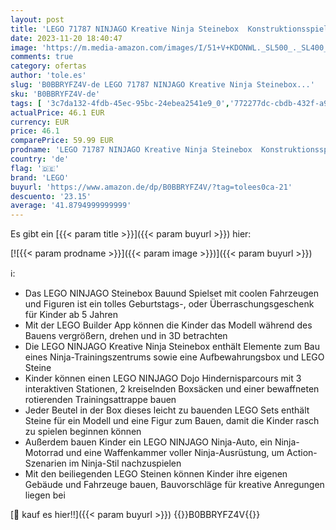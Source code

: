 ```yaml
---
layout: post
title: 'LEGO 71787 NINJAGO Kreative Ninja Steinebox  Konstruktionsspielzeug mit Auto und Motorrad-Spielzeug für Jungen und Mädchen  Trainings-Dojo  Aufbewahrungsbox und Mini-Figuren  für Kinder ab 5 Jahren'
date: 2023-11-20 18:40:47
image: 'https://m.media-amazon.com/images/I/51+V+KDONWL._SL500_._SL400_.jpg'
comments: true
category: ofertas
author: 'tole.es'
slug: 'B0BBRYFZ4V-de LEGO 71787 NINJAGO Kreative Ninja Steinebox...'
sku: 'B0BBRYFZ4V-de'
tags: [ '3c7da132-4fdb-45ec-95bc-24ebea2541e9_0','772277dc-cbdb-432f-a915-25a321e9ed8c_0','772277dc-cbdb-432f-a915-25a321e9ed8c_3901','772277dc-cbdb-432f-a915-25a321e9ed8c_4401','Arborist Merchandising Root','Bauspielzeug & Konstruktionsspielzeug','Bauspielzeugsets','Bereit für den Schulanfang','Best Selling','Custom Stores','LEGO','Lego Classic','Selektion1','Self Service','Special Features Stores','Spiele, Spielzeug und Sammlerstücke für große Kinder','Spielzeug','Stores','Xmas23 Most wanted Toys','e26659c6-d1cd-45cb-800b-2f9b432b8572_0','e26659c6-d1cd-45cb-800b-2f9b432b8572_5901','lego','​Bücher','🇩🇪', ]
actualPrice: 46.1 EUR
currency: EUR
price: 46.1
comparePrice: 59.99 EUR
prodname: 'LEGO 71787 NINJAGO Kreative Ninja Steinebox  Konstruktionsspielzeug mit Auto und Motorrad-Spielzeug für Jungen und Mädchen  Trainings-Dojo  Aufbewahrungsbox und Mini-Figuren  für Kinder ab 5 Jahren'
country: 'de'
flag: '🇩🇪'
brand: 'LEGO'
buyurl: 'https://www.amazon.de/dp/B0BBRYFZ4V/?tag=tolees0ca-21'
descuento: '23.15'
average: '41.8794999999999'
---
```


Es gibt ein [{{< param title >}}]({{< param buyurl >}}) hier:

[![{{< param prodname >}}]({{< param image >}})]({{< param buyurl >}})

ℹ️:

- Das LEGO NINJAGO Steinebox Bauund Spielset mit coolen Fahrzeugen und Figuren ist ein tolles Geburtstags-, oder Überraschungsgeschenk für Kinder ab 5 Jahren
- Mit der LEGO Builder App können die Kinder das Modell während des Bauens vergrößern, drehen und in 3D betrachten
- Die LEGO NINJAGO Kreative Ninja Steinebox enthält Elemente zum Bau eines Ninja-Trainingszentrums sowie eine Aufbewahrungsbox und LEGO Steine
- Kinder können einen LEGO NINJAGO Dojo Hindernisparcours mit 3 interaktiven Stationen, 2 kreiselnden Boxsäcken und einer bewaffneten rotierenden Trainingsattrappe bauen
- Jeder Beutel in der Box dieses leicht zu bauenden LEGO Sets enthält Steine für ein Modell und eine Figur zum Bauen, damit die Kinder rasch zu spielen beginnen können
- Außerdem bauen Kinder ein LEGO NINJAGO Ninja-Auto, ein Ninja-Motorrad und eine Waffenkammer voller Ninja-Ausrüstung, um Action-Szenarien im Ninja-Stil nachzuspielen
- Mit den beiliegenden LEGO Steinen können Kinder ihre eigenen Gebäude und Fahrzeuge bauen, Bauvorschläge für kreative Anregungen liegen bei

[🛒 kauf es hier!!]({{< param buyurl >}})
{{<world>}}B0BBRYFZ4V{{</world>}}
